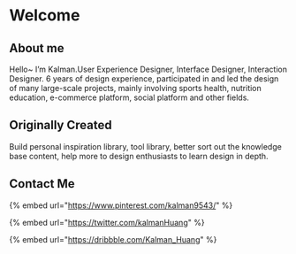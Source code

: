 # Welcome

## About me

Hello\~ I’m Kalman.User Experience Designer, Interface Designer, Interaction Designer. 6 years of design experience, participated in and led the design of many large-scale projects, mainly involving sports health, nutrition education, e-commerce platform, social platform and other fields.

## Originally Created

Build personal inspiration library, tool library, better sort out the knowledge base content, help more to design enthusiasts to learn design in depth.

## Contact Me

{% embed url="https://www.pinterest.com/kalman9543/" %}

{% embed url="https://twitter.com/kalmanHuang" %}

{% embed url="https://dribbble.com/Kalman_Huang" %}
